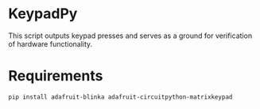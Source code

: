 # KeypadPy
This script outputs keypad presses and serves as a ground for verification of hardware functionality.

# Requirements
`pip install adafruit-blinka adafruit-circuitpython-matrixkeypad`

